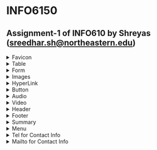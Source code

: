 # INFO6150
## Assignment-1 of INFO610 by Shreyas (sreedhar.sh@northeastern.edu)
<details>
 <summary> Favicon </summary> 
  
  ![](./images/readme-images/readme_FavProof.png)
</details>
<details>
 <summary> Table </summary> 
  
  ![](./images/readme-images/readme_TableProof.png)
</details>
<details>
 <summary> Form </summary> 
  
  ![](./images/readme-images/readme_FormProof.png)
</details>
<details>
 <summary> Images </summary> 
  
  ![](./images/readme-images/readme_ImageProof.png)
</details>
<details>
 <summary> HyperLink </summary> 
  
  ![](./images/readme-images/readme_HyperlinkProof.png)
</details>
<details>
 <summary> Button </summary> 
  
  ![](./images/readme-images/readme_ButtonProof.png)
</details>
<details>
 <summary> Audio </summary> 
  
  ![](./images/readme-images/readme_AudioProof.png)
</details>
<details>
 <summary> Video </summary> 
  
  ![](./images/readme-images/readme_VideoProof.png)
</details>
<details>
 <summary> Header </summary> 
  
  ![](./images/readme-images/readme_ImageProof.png)
</details>
<details>
 <summary> Footer </summary> 
  
  ![](./images/readme-images/readme_FooterProof.png)
</details>
<details>
 <summary> Summary </summary> 
  
  ![](./images/readme-images/readme_SummaryProof.png)
</details>
<details>
 <summary> Menu </summary> 
  
  ![](./images/readme-images/readme_FavProof.png)
</details>
<details>
 <summary> Tel for Contact Info </summary> 
  
  ![](./images/readme-images/readme_ContactProof.png)
</details>
<details>
 <summary> Mailto for Contact Info </summary> 
  
  ![](./images/readme-images/readme_ContactProof.png)
</details>


